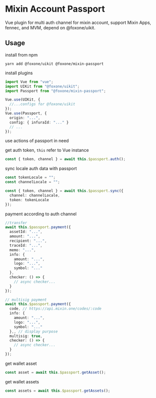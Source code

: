 # Mixin Account Passport

Vue plugin for multi auth channel for mixin account, support Mixin Apps, fennec, and MVM, depend on @foxone/uikit.

## Usage

install from npm

```shell
yarn add @foxone/uikit @foxone/mixin-passport
```

install plugins

```ts
import Vue from "vue";
import UIKit from "@foxone/uikit";
import Passport from "@foxone/mixin-passport";

Vue.use(UIKit, {
  //...configs for @foxone/uikit
});
Vue.use(Passport, {
  origin: "...",
  config: { infuraId: "..." }
  // ...
});
```

use actions of passport in need

get auth token, `this` refer to Vue instance

```ts
const { token, channel } = await this.$passport.auth();
```

sync locale auth data with passport

```ts
const tokenLocale = "";
const channelLocale = "";

const { token, channel } = await this.$passport.sync({
  channel: channelLocale,
  token: tokenLocale
});
```

payment according to auth channel

```ts
//transfer
await this.$passport.payment({
  assetId: "...",
  amount: "...",
  recipient: "...",
  traceId: "...",
  memo: "...",
  info: {
    amount: "...",
    logo: "...",
    symbol: "..."
  },
  checker: () => {
    // async checker...
  }
});

// multisig payment
await this.$passport.payment({
  code, // https://api.mixin.one/codes/:code
  info: {
    amount: "...",
    logo: "...",
    symbol: "..."
  },, // display purpose
  multisig: true,
  checker: () => {
    // async checker...
  }
});
```

get wallet asset

```ts
const asset = await this.$passport.getAsset();
```

get wallet assets

```ts
const assets = await this.$passport.getAssets();
```
